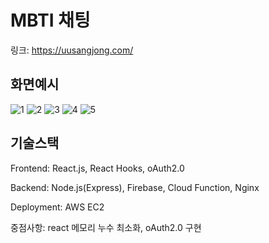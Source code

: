 # MBTI 채팅

링크: https://uusangjong.com/


## 화면예시
![1](https://user-images.githubusercontent.com/76730867/134796754-f3ad57f4-1b06-4da0-b61e-6733260f65da.PNG)
![2](https://user-images.githubusercontent.com/76730867/134796755-5b560974-88bb-46fa-a2b6-68e7e059b4a0.PNG)
![3](https://user-images.githubusercontent.com/76730867/134796757-b06e484c-1aae-4b2e-a313-38c355a042b2.PNG)
![4](https://user-images.githubusercontent.com/76730867/134796758-3c821dcd-0c41-4dbf-befe-da4f412799b6.PNG)
![5](https://user-images.githubusercontent.com/76730867/134796759-62545563-2429-43a8-bfdb-830eb37d2fa3.PNG)

## 기술스택
Frontend: React.js, React Hooks, oAuth2.0

Backend: Node.js(Express), Firebase, Cloud Function, Nginx

Deployment: AWS EC2

중점사항: react 메모리 누수 최소화, oAuth2.0 구현
